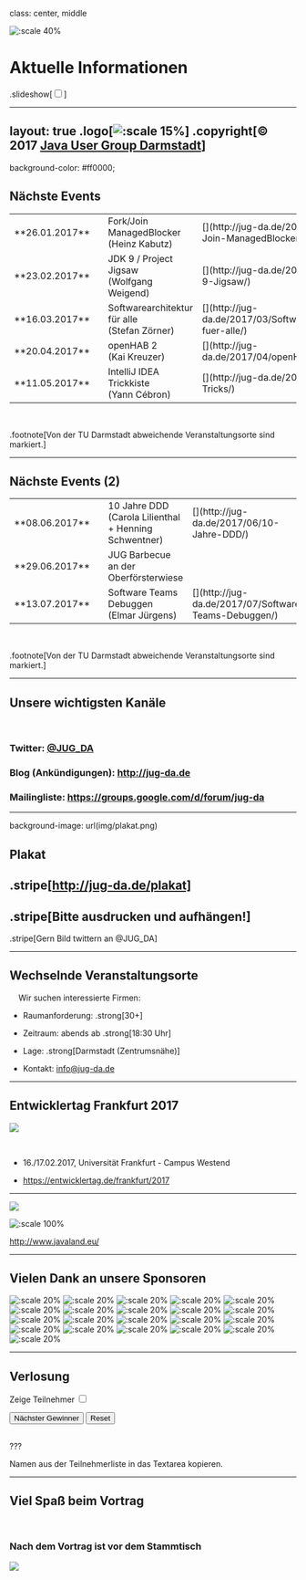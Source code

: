 class: center, middle

![:scale 40%](img/logo_rund.png)

# Aktuelle Informationen
.slideshow[<input id="autoSlideshow" type="checkbox" title="Auto Slideshow" />]

---
layout: true
.logo[![:scale 15%](img/logo_rund.png)]
.copyright[&copy; 2017 [Java User Group Darmstadt](http://jug-da.de/2017/01/)]
---
background-color: #ff0000;

## Nächste Events <i class="fa fa-calendar"></i>

<table>
	<tr>
		<td>**26.01.2017**</td>
		<td><i class="fa fa-university fa-container"><i class="fa fa-ban fa-nested"></i></i></td>
		<td>Fork/Join ManagedBlocker<br/>(Heinz Kabutz)</td>
		<td>[<i class="fa fa-external-link"></i>](http://jug-da.de/2017/01/Fork-Join-ManagedBlocker/)</td>
	</tr>
	<tr>
		<td>**23.02.2017**</td>
		<td><i class="fa fa-university"></i></td>
		<td>JDK 9 / Project Jigsaw<br/>(Wolfgang Weigend)</td>
		<td>[<i class="fa fa-external-link"></i>](http://jug-da.de/2017/02/Java-9-Jigsaw/)</td>
	</tr>
	<tr>
		<td>**16.03.2017**</td>
		<td><i class="fa fa-university fa-container"><i class="fa fa-ban fa-nested"></i></i></td>
		<td>Softwarearchitektur für alle<br/>(Stefan Zörner)</td>
		<td>[<i class="fa fa-external-link"></i>](http://jug-da.de/2017/03/Softwarearchitektur-fuer-alle/)</td>
	</tr>
	<tr>
		<td>**20.04.2017**</td>
		<td><i class="fa fa-university fa-container"><i class="fa fa-ban fa-nested"></i></i></td>
		<td>openHAB 2<br/>(Kai Kreuzer)</td>
		<td>[<i class="fa fa-external-link"></i>](http://jug-da.de/2017/04/openHAB-2/)</td>
	</tr>
	<tr>
		<td>**11.05.2017**</td>
		<td><i class="fa fa-university fa-container"><i class="fa fa-ban fa-nested"></i></i></td>
		<td>IntelliJ IDEA Trickkiste<br/>(Yann Cébron)</td>
		<td>[<i class="fa fa-external-link"></i>](http://jug-da.de/2017/05/IntelliJ-Tricks/)</td>
	</tr>
</table>
&nbsp;

.footnote[Von der TU Darmstadt abweichende Veranstaltungsorte sind markiert.]

---

## Nächste Events (2) <i class="fa fa-calendar"></i>

<table>
	<tr>
		<td>**08.06.2017**</td>
		<td><i class="fa fa-university fa-container"><i class="fa fa-ban fa-nested"></i></i></td>
		<td>10 Jahre DDD<br/>(Carola Lilienthal + Henning Schwentner)</td>
		<td>[<i class="fa fa-external-link"></i>](http://jug-da.de/2017/06/10-Jahre-DDD/)</td>
	</tr>
	<tr>
		<td>**29.06.2017**</td>
		<td><i class="fa fa-university"></i></td>
		<td>JUG Barbecue an der Oberförsterwiese</td>
		<td></td>
	</tr>
	<tr>
		<td>**13.07.2017**</td>
		<td><i class="fa fa-university fa-container"><i class="fa fa-ban fa-nested"></i></i></td>
		<td>Software Teams Debuggen<br/>(Elmar Jürgens)</td>
		<td>[<i class="fa fa-external-link"></i>](http://jug-da.de/2017/07/Software-Teams-Debuggen/)</td>
	</tr>
</table>
&nbsp;

.footnote[Von der TU Darmstadt abweichende Veranstaltungsorte sind markiert.]

---

## Unsere wichtigsten Kanäle <i class="fa fa-bullhorn"></i>

&nbsp;
### **Twitter**: [@JUG_DA](https://twitter.com/jug_da)

### **Blog** (Ankündigungen): http://jug-da.de

### **Mailingliste**: https://groups.google.com/d/forum/jug-da

---

background-image: url(img/plakat.png)

## Plakat <i class="fa fa-list-alt"></i>

.stripe[http://jug-da.de/plakat]
--
.stripe[Bitte ausdrucken und aufhängen!]
--
.stripe[Gern Bild twittern an @JUG_DA]

---

## Wechselnde Veranstaltungsorte <i class="fa fa-building-o"></i>

&nbsp;
&nbsp;
Wir suchen interessierte Firmen:

- Raumanforderung: .strong[30+]

- Zeitraum: abends ab .strong[18:30 Uhr]

- Lage: .strong[Darmstadt (Zentrumsnähe)]

- Kontakt: info@jug-da.de

---

## Entwicklertag Frankfurt 2017

![](img/entwicklertag.png)

&nbsp;
- 16./17.02.2017, Universität Frankfurt - Campus Westend

- https://entwicklertag.de/frankfurt/2017

---

![](img/javaland.gif)

![:scale 100%](img/javaland_ijug.png)

http://www.javaland.eu/

---

## Vielen Dank an unsere Sponsoren <i class="fa fa-building-o"></i>

![:scale 20%](img/sponsors/tud.png)
![:scale 20%](img/sponsors/sus.png)
![:scale 20%](img/sponsors/idea.png)
![:scale 20%](img/sponsors/dpunkt.png)
![:scale 20%](img/sponsors/oreilly.png)
![:scale 20%](img/sponsors/epress.png)
![:scale 20%](img/sponsors/mitp.png)
![:scale 20%](img/sponsors/hanser.png)
![:scale 20%](img/sponsors/accso.png)
![:scale 20%](img/sponsors/axxessio.png)
![:scale 20%](img/sponsors/msg.png)
![:scale 20%](img/sponsors/itforwork.png)
![:scale 20%](img/sponsors/rheinwerk.png)
![:scale 20%](img/sponsors/sigs.png)
![:scale 20%](img/sponsors/innoq.png)
![:scale 20%](img/sponsors/nterra.png)
![:scale 20%](img/sponsors/cosee.png)
![:scale 20%](img/sponsors/telekom.png)
![:scale 20%](img/sponsors/entwicklertag.png)
![:scale 20%](img/sponsors/gi.png)
![:scale 20%](img/sponsors/qaware.png)

---

## Verlosung <i class="fa fa-users"></i>

<label for="showAttendees">Zeige Teilnehmer <input id="showAttendees" type="checkbox" title="Zeige Teilnehmer" /></label>

<textarea id="attendees" style="display:none;" rows="10" cols="40" onClick="resizeLotteryInput(false);" onBlur="resizeLotteryInput(true);">
Gerd
Jan
Jörn
Marcel
Niko
Sebastian
Falk</textarea>

<div>
    <button onClick="nextWinner()">Nächster Gewinner</button>
    <button onClick="resetLottery()">Reset</button>
</div>

<h2 id="winner" style="color:red"></h2>

???

Namen aus der Teilnehmerliste in das Textarea kopieren.

---

## Viel Spaß beim Vortrag

&nbsp;

### Nach dem Vortrag ist vor dem Stammtisch

![](img/kneipe.png)

